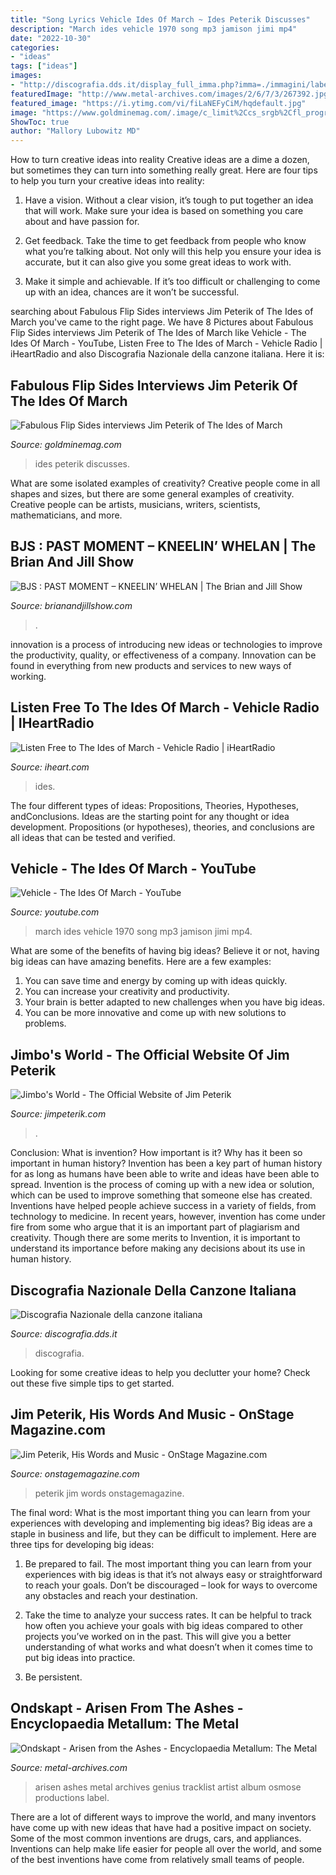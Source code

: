 ```yaml
---
title: "Song Lyrics Vehicle Ides Of March ~ Ides Peterik Discusses"
description: "March ides vehicle 1970 song mp3 jamison jimi mp4"
date: "2022-10-30"
categories:
- "ideas"
tags: ["ideas"]
images:
- "http://discografia.dds.it/display_full_imma.php?imma=./immagini/labelgallery/wessvehicle1web.jpg"
featuredImage: "http://www.metal-archives.com/images/2/6/7/3/267392.jpg"
featured_image: "https://i.ytimg.com/vi/fiLaNEFyCiM/hqdefault.jpg"
image: "https://www.goldminemag.com/.image/c_limit%2Ccs_srgb%2Cfl_progressive%2Cq_auto:good%2Cw_700/MTczNzU1OTg1NDc3NzcyOTM5/peterik-ides.jpg"
ShowToc: true
author: "Mallory Lubowitz MD"
---
```



How to turn creative ideas into reality
Creative ideas are a dime a dozen, but sometimes they can turn into something really great. Here are four tips to help you turn your creative ideas into reality:
1. Have a vision. Without a clear vision, it’s tough to put together an idea that will work. Make sure your idea is based on something you care about and have passion for.

2. Get feedback. Take the time to get feedback from people who know what you’re talking about. Not only will this help you ensure your idea is accurate, but it can also give you some great ideas to work with.

3. Make it simple and achievable. If it’s too difficult or challenging to come up with an idea, chances are it won’t be successful.

	

		
searching about Fabulous Flip Sides interviews Jim Peterik of The Ides of March you've came to the right page. We have 8 Pictures about Fabulous Flip Sides interviews Jim Peterik of The Ides of March like Vehicle - The Ides Of March - YouTube, Listen Free to The Ides of March - Vehicle Radio | iHeartRadio and also Discografia Nazionale della canzone italiana. Here it is:
		
    
## Fabulous Flip Sides Interviews Jim Peterik Of The Ides Of March

<img loading=lazy src="https://www.goldminemag.com/.image/c_limit%2Ccs_srgb%2Cfl_progressive%2Cq_auto:good%2Cw_700/MTczNzU1OTg1NDc3NzcyOTM5/peterik-ides.jpg" onerror="this.onerror=null;this.src='https://tse1.mm.bing.net/th?id=OIP.zcfLsxd8gLO-EA4y9JaqGQHaGu&amp;pid=15.1';" alt="Fabulous Flip Sides interviews Jim Peterik of The Ides of March">

_Source: goldminemag.com_

>ides peterik discusses. 

	

What are some isolated examples of creativity?
Creative people come in all shapes and sizes, but there are some general examples of creativity. Creative people can be artists, musicians, writers, scientists, mathematicians, and more.

    
## BJS : PAST MOMENT – KNEELIN’ WHELAN | The Brian And Jill Show

<img loading=lazy src="https://www.brianandjillshow.com/blog/wp-content/gallery/ep-1207/03-lucky-charms.jpg" onerror="this.onerror=null;this.src='https://tse2.mm.bing.net/th?id=OIP.i9nBCQ5UidlLGgeskNOwEwHaKS&amp;pid=15.1';" alt="BJS : PAST MOMENT – KNEELIN’ WHELAN | The Brian and Jill Show">

_Source: brianandjillshow.com_

>. 

	

innovation is a process of introducing new ideas or technologies to improve the productivity, quality, or effectiveness of a company. Innovation can be found in everything from new products and services to new ways of working. 

    
## Listen Free To The Ides Of March - Vehicle Radio | IHeartRadio

<img loading=lazy src="https://image.iheart.com/WMG2/Thumb_Content/Full_PC/WMG/Jan10/011410/20100126_0109_11/603497955909/603497955909.jpg" onerror="this.onerror=null;this.src='https://tse1.mm.bing.net/th?id=OIP.qBmbPPz8g-Fc6GJbQKouKgHaHa&amp;pid=15.1';" alt="Listen Free to The Ides of March - Vehicle Radio | iHeartRadio">

_Source: iheart.com_

>ides. 

	

The four different types of ideas: Propositions, Theories, Hypotheses, andConclusions.
Ideas are the starting point for any thought or idea development. Propositions (or hypotheses), theories, and conclusions are all ideas that can be tested and verified.

    
## Vehicle - The Ides Of March - YouTube

<img loading=lazy src="https://i.ytimg.com/vi/fiLaNEFyCiM/hqdefault.jpg" onerror="this.onerror=null;this.src='https://tse3.mm.bing.net/th?id=OIP.K9_oWuwnZX1ejJS02q-ASwHaFj&amp;pid=15.1';" alt="Vehicle - The Ides Of March - YouTube">

_Source: youtube.com_

>march ides vehicle 1970 song mp3 jamison jimi mp4. 

	

What are some of the benefits of having big ideas?
Believe it or not, having big ideas can have amazing benefits. Here are a few examples: 
1. You can save time and energy by coming up with ideas quickly.
2. You can increase your creativity and productivity. 
3. Your brain is better adapted to new challenges when you have big ideas.
4. You can be more innovative and come up with new solutions to problems.

    
## Jimbo&#039;s World - The Official Website Of Jim Peterik

<img loading=lazy src="https://jimpeterik.com/wp-content/uploads/2019/02/IMG_9230x-1-768x768.jpg" onerror="this.onerror=null;this.src='https://tse4.mm.bing.net/th?id=OIP.g2BcM1L9WdtrBDTpb9lWWwHaHa&amp;pid=15.1';" alt="Jimbo&#039;s World - The Official Website of Jim Peterik">

_Source: jimpeterik.com_

>. 

	

Conclusion: What is invention? How important is it? Why has it been so important in human history?
Invention has been a key part of human history for as long as humans have been able to write and ideas have been able to spread. Invention is the process of coming up with a new idea or solution, which can be used to improve something that someone else has created. Inventions have helped people achieve success in a variety of fields, from technology to medicine. In recent years, however, invention has come under fire from some who argue that it is an important part of plagiarism and creativity. Though there are some merits to Invention, it is important to understand its importance before making any decisions about its use in human history.

    
## Discografia Nazionale Della Canzone Italiana

<img loading=lazy src="http://discografia.dds.it/display_full_imma.php?imma=./immagini/labelgallery/wessvehicle1web.jpg" onerror="this.onerror=null;this.src='https://tse4.mm.bing.net/th?id=OIP.R-1r7p4hVCtMkNhg_fpuVwHaHa&amp;pid=15.1';" alt="Discografia Nazionale della canzone italiana">

_Source: discografia.dds.it_

>discografia. 

	

Looking for some creative ideas to help you declutter your home? Check out these five simple tips to get started.

    
## Jim Peterik, His Words And Music - OnStage Magazine.com

<img loading=lazy src="http://www.onstagemagazine.com/wp-content/uploads/2014/10/KatsTheory-Peterik-2.jpg" onerror="this.onerror=null;this.src='https://tse2.mm.bing.net/th?id=OIP.IWtfXSTgH06ORUL7tiU0fwHaE8&amp;pid=15.1';" alt="Jim Peterik, His Words and Music - OnStage Magazine.com">

_Source: onstagemagazine.com_

>peterik jim words onstagemagazine. 

	

The final word: What is the most important thing you can learn from your experiences with developing and implementing big ideas?
Big ideas are a staple in business and life, but they can be difficult to implement. Here are three tips for developing big ideas:
1. Be prepared to fail. The most important thing you can learn from your experiences with big ideas is that it’s not always easy or straightforward to reach your goals. Don’t be discouraged – look for ways to overcome any obstacles and reach your destination.

2. Take the time to analyze your success rates. It can be helpful to track how often you achieve your goals with big ideas compared to other projects you’ve worked on in the past. This will give you a better understanding of what works and what doesn’t when it comes time to put big ideas into practice.

3. Be persistent.

    
## Ondskapt - Arisen From The Ashes - Encyclopaedia Metallum: The Metal

<img loading=lazy src="http://www.metal-archives.com/images/2/6/7/3/267392.jpg" onerror="this.onerror=null;this.src='https://tse4.mm.bing.net/th?id=OIP.IzHwh5sWr0DCezO5fjaBSgHaHa&amp;pid=15.1';" alt="Ondskapt - Arisen from the Ashes - Encyclopaedia Metallum: The Metal">

_Source: metal-archives.com_

>arisen ashes metal archives genius tracklist artist album osmose productions label. 

	

There are a lot of different ways to improve the world, and many inventors have come up with new ideas that have had a positive impact on society. Some of the most common inventions are drugs, cars, and appliances. Inventions can help make life easier for people all over the world, and some of the best inventions have come from relatively small teams of people.

